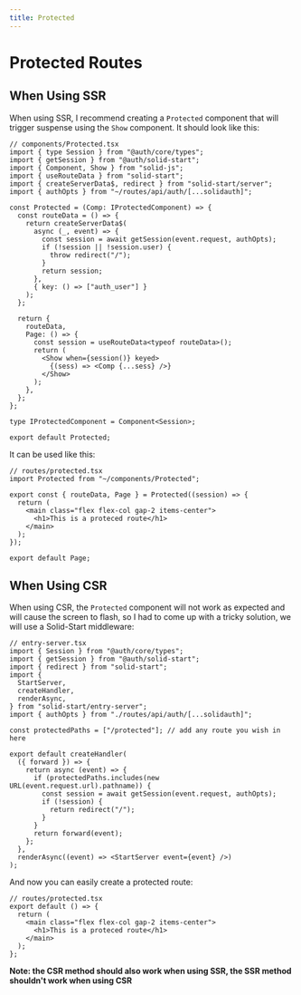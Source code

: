```yaml
---
title: Protected
---
```


# Protected Routes

## When Using SSR

When using SSR, I recommend creating a `Protected` component that will trigger suspense using the `Show` component. It should look like this:


```tsx
// components/Protected.tsx
import { type Session } from "@auth/core/types";
import { getSession } from "@auth/solid-start";
import { Component, Show } from "solid-js";
import { useRouteData } from "solid-start";
import { createServerData$, redirect } from "solid-start/server";
import { authOpts } from "~/routes/api/auth/[...solidauth]";

const Protected = (Comp: IProtectedComponent) => {
  const routeData = () => {
    return createServerData$(
      async (_, event) => {
        const session = await getSession(event.request, authOpts);
        if (!session || !session.user) {
          throw redirect("/");
        }
        return session;
      },
      { key: () => ["auth_user"] }
    );
  };

  return {
    routeData,
    Page: () => {
      const session = useRouteData<typeof routeData>();
      return (
        <Show when={session()} keyed>
          {(sess) => <Comp {...sess} />}
        </Show>
      );
    },
  };
};

type IProtectedComponent = Component<Session>;

export default Protected;
```

It can be used like this:


```tsx
// routes/protected.tsx
import Protected from "~/components/Protected";

export const { routeData, Page } = Protected((session) => {
  return (
    <main class="flex flex-col gap-2 items-center">
      <h1>This is a proteced route</h1>
    </main>
  );
});

export default Page;
```

## When Using CSR

When using CSR, the `Protected` component will not work as expected and will cause the screen to flash, so I had to come up with a tricky solution, we will use a Solid-Start middleware:

```tsx
// entry-server.tsx
import { Session } from "@auth/core/types";
import { getSession } from "@auth/solid-start";
import { redirect } from "solid-start";
import {
  StartServer,
  createHandler,
  renderAsync,
} from "solid-start/entry-server";
import { authOpts } from "./routes/api/auth/[...solidauth]";

const protectedPaths = ["/protected"]; // add any route you wish in here

export default createHandler(
  ({ forward }) => {
    return async (event) => {
      if (protectedPaths.includes(new URL(event.request.url).pathname)) {
        const session = await getSession(event.request, authOpts);
        if (!session) {
          return redirect("/");
        }
      }
      return forward(event);
    };
  },
  renderAsync((event) => <StartServer event={event} />)
);
```

And now you can easily create a protected route:


```tsx
// routes/protected.tsx
export default () => {
  return (
    <main class="flex flex-col gap-2 items-center">
      <h1>This is a proteced route</h1>
    </main>
  );
};
```

**Note: the CSR method should also work when using SSR, the SSR method shouldn't work when using CSR**
